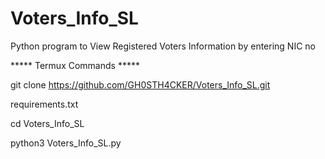 # Voters_Info_SL

Python program to View Registered Voters Information by entering NIC no

***** Termux Commands *****

  git clone https://github.com/GH0STH4CKER/Voters_Info_SL.git

  requirements.txt
  
  cd Voters_Info_SL

  python3 Voters_Info_SL.py

